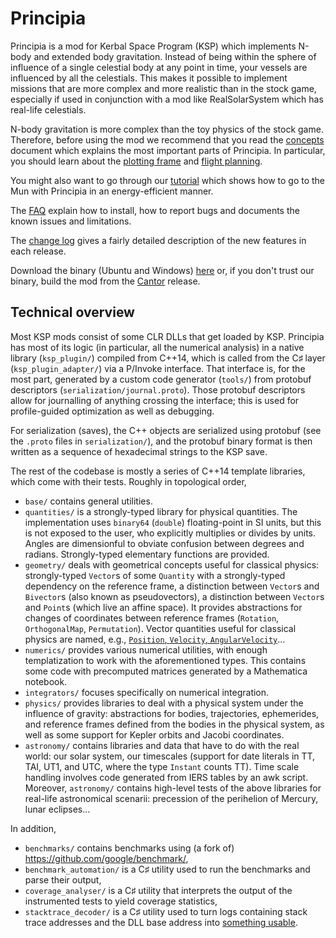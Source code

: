# Principia

Principia is a mod for Kerbal Space Program (KSP) which implements N-body and extended body gravitation.  Instead of being within the sphere of influence of a single celestial body at any point in time, your vessels are influenced by all the celestials.  This makes it possible to implement missions that are more complex and more realistic than in the stock game, especially if used in conjunction with a mod like RealSolarSystem which has real-life celestials.

N-body gravitation is more complex than the toy physics of the stock game.  Therefore, before using the mod we recommend that you read the [concepts](https://github.com/mockingbirdnest/Principia/wiki/Concepts) document which explains the most important parts of Principia.  In particular, you should learn about the [plotting frame](https://github.com/mockingbirdnest/Principia/wiki/Concepts#plotting-frame) and [flight planning](https://github.com/mockingbirdnest/Principia/wiki/Concepts#flight-planning).

You might also want to go through our
[tutorial](https://github.com/mockingbirdnest/Principia/wiki/A-guide-to-going-to-the-Mun-with-Principia) which shows how 
to go to the Mun with Principia in an energy-efficient manner.

The [FAQ](https://github.com/mockingbirdnest/Principia/wiki/Installing,-reporting-bugs,-and-frequently-asked-questions) explain how to install, how to report bugs and documents the known issues and limitations.

The [change log](https://github.com/mockingbirdnest/Principia/wiki/Change-Log) gives a fairly detailed description of the new features in each release.

Download the binary (Ubuntu and Windows) [here](https://goo.gl/eZbr4e) or, if you don't trust our binary, build the mod from the [Cantor](https://github.com/mockingbirdnest/Principia/releases/tag/2016081314-Cantor) release.

## Technical overview
Most KSP mods consist of some CLR DLLs that get loaded by KSP. Principia has most of its logic (in particular, all the numerical analysis) in a native library (`ksp_plugin/`) compiled from C++14, which is called from the C♯ layer (`ksp_plugin_adapter/`) via a P/Invoke interface. That interface is, for the most part, generated by a custom code generator (`tools/`) from protobuf descriptors (`serialization/journal.proto`). Those protobuf descriptors allow for journalling of anything crossing the interface; this is used for profile-guided optimization as well as debugging.

For serialization (saves), the C++ objects are serialized using protobuf (see the `.proto` files in `serialization/`), and the protobuf binary format is then written as a sequence of hexadecimal strings to the KSP save.

The rest of the codebase is mostly a series of C++14 template libraries, which come with their tests. Roughly in topological order,
- `base/` contains general utilities.
- `quantities/` is a strongly-typed library for physical quantities. The implementation uses `binary64` (`double`) floating-point in SI units, but this is not exposed to the user, who explicitly multiplies or divides by units. Angles are dimensionful to obviate confusion between degrees and radians. Strongly-typed elementary functions are provided.
- `geometry/` deals with geometrical concepts useful for classical physics: strongly-typed `Vector`s of some `Quantity` with a strongly-typed dependency on the reference frame, a distinction between `Vector`s and `Bivector`s (also known as pseudovectors), a distinction between `Vector`s and `Point`s (which live an affine space). It provides abstractions for changes of coordinates between reference frames (`Rotation`, `OrthogonalMap`, `Permutation`).  Vector quantities useful for classical physics are named, e.g., [`Position`, `Velocity`, `AngularVelocity`](https://github.com/mockingbirdnest/Principia/blob/master/geometry/named_quantities.hpp)...
- `numerics/` provides various numerical utilities, with enough templatization to work with the aforementioned types. This contains some code with precomputed matrices generated by a Mathematica notebook.
- `integrators/` focuses specifically on numerical integration.
- `physics/` provides libraries to deal with a physical system under the influence of gravity: abstractions for bodies, trajectories, ephemerides, and reference frames defined from the bodies in the physical system, as well as some support for Kepler orbits and Jacobi coordinates.
- `astronomy/` contains libraries and data that have to do with the real world: our solar system, our timescales (support for date literals in TT, TAI, UT1, and UTC, where the type `Instant` counts TT). Time scale handling involves code generated from IERS tables by an awk script. Moreover, `astronomy/` contains high-level tests of the above libraries for real-life astronomical scenarii: precession of the perihelion of Mercury, lunar eclipses...

In addition,
- `benchmarks/` contains benchmarks using (a fork of) https://github.com/google/benchmark/,
- `benchmark_automation/` is a C♯ utility used to run the benchmarks and parse their output,
- `coverage_analyser/` is a C♯ utility that interprets the output of the instrumented tests to yield coverage statistics,
- `stacktrace_decoder/` is a C♯ utility used to turn logs containing stack trace addresses and the DLL base address into [something usable](https://github.com/mockingbirdnest/Principia/issues/896#issue-135074672).
